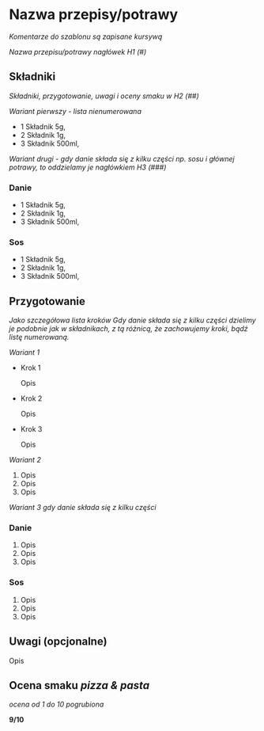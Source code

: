# Nazwa przepisy/potrawy

_Komentarze do szablonu są zapisane kursywą_

_Nazwa przepisu/potrawy nagłówek H1 (#)_

## Składniki

_Składniki, przygotowanie, uwagi i oceny smaku w H2 (##)_

_Wariant pierwszy - lista nienumerowana_

-   1 Składnik 5g,
-   2 Składnik 1g,
-   3 Składnik 500ml,

_Wariant drugi - gdy danie składa się z kilku części np. sosu i głównej potrawy, to oddzielamy je nagłówkiem H3 (###)_

### Danie

-   1 Składnik 5g,
-   2 Składnik 1g,
-   3 Składnik 500ml,

### Sos

-   1 Składnik 5g,
-   2 Składnik 1g,
-   3 Składnik 500ml,

## Przygotowanie

_Jako szczegółowa lista kroków_
_Gdy danie składa się z kilku części dzielimy je podobnie jak w składnikach, z tą różnicą, że zachowujemy kroki, bądź listę numerowaną._

_Wariant 1_

-   Krok 1

    Opis

-   Krok 2

    Opis

-   Krok 3

    Opis

_Wariant 2_

1. Opis
2. Opis
3. Opis

_Wariant 3 gdy danie składa się z kilku części_

### Danie

1. Opis
2. Opis
3. Opis

### Sos

1. Opis
2. Opis
3. Opis

## Uwagi (opcjonalne)

Opis

## Ocena smaku _pizza & pasta_

_ocena od 1 do 10 pogrubiona_

**9/10**
